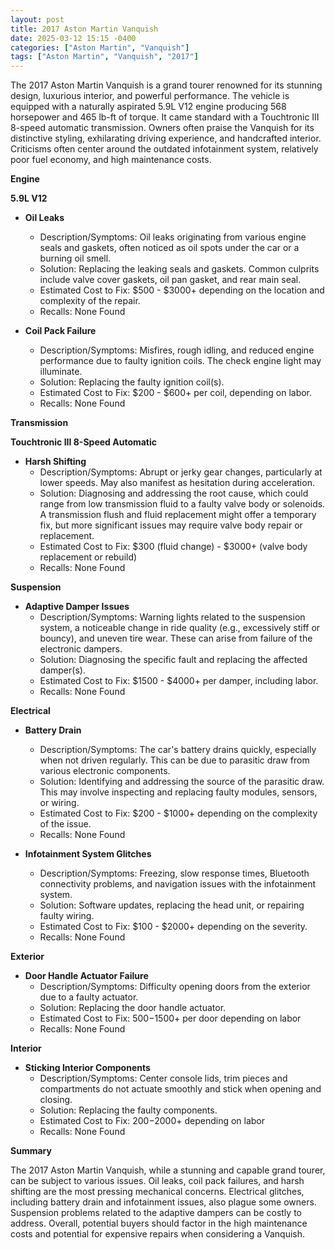 ```yaml
---
layout: post
title: 2017 Aston Martin Vanquish
date: 2025-03-12 15:15 -0400
categories: ["Aston Martin", "Vanquish"]
tags: ["Aston Martin", "Vanquish", "2017"]
---
```

The 2017 Aston Martin Vanquish is a grand tourer renowned for its stunning design, luxurious interior, and powerful performance. The vehicle is equipped with a naturally aspirated 5.9L V12 engine producing 568 horsepower and 465 lb-ft of torque. It came standard with a Touchtronic III 8-speed automatic transmission. Owners often praise the Vanquish for its distinctive styling, exhilarating driving experience, and handcrafted interior. Criticisms often center around the outdated infotainment system, relatively poor fuel economy, and high maintenance costs.

**Engine**

**5.9L V12**

*   **Oil Leaks**
    *   Description/Symptoms: Oil leaks originating from various engine seals and gaskets, often noticed as oil spots under the car or a burning oil smell.
    *   Solution: Replacing the leaking seals and gaskets. Common culprits include valve cover gaskets, oil pan gasket, and rear main seal.
    *   Estimated Cost to Fix: $500 - $3000+ depending on the location and complexity of the repair.
    *   Recalls: None Found

*   **Coil Pack Failure**
    *   Description/Symptoms: Misfires, rough idling, and reduced engine performance due to faulty ignition coils. The check engine light may illuminate.
    *   Solution: Replacing the faulty ignition coil(s).
    *   Estimated Cost to Fix: $200 - $600+ per coil, depending on labor.
    *   Recalls: None Found

**Transmission**

**Touchtronic III 8-Speed Automatic**

*   **Harsh Shifting**
    *   Description/Symptoms: Abrupt or jerky gear changes, particularly at lower speeds. May also manifest as hesitation during acceleration.
    *   Solution: Diagnosing and addressing the root cause, which could range from low transmission fluid to a faulty valve body or solenoids. A transmission flush and fluid replacement might offer a temporary fix, but more significant issues may require valve body repair or replacement.
    *   Estimated Cost to Fix: $300 (fluid change) - $3000+ (valve body replacement or rebuild)
    *   Recalls: None Found

**Suspension**

*   **Adaptive Damper Issues**
    *   Description/Symptoms: Warning lights related to the suspension system, a noticeable change in ride quality (e.g., excessively stiff or bouncy), and uneven tire wear. These can arise from failure of the electronic dampers.
    *   Solution: Diagnosing the specific fault and replacing the affected damper(s).
    *   Estimated Cost to Fix: $1500 - $4000+ per damper, including labor.
    *   Recalls: None Found

**Electrical**

*   **Battery Drain**
    *   Description/Symptoms: The car's battery drains quickly, especially when not driven regularly. This can be due to parasitic draw from various electronic components.
    *   Solution: Identifying and addressing the source of the parasitic draw. This may involve inspecting and replacing faulty modules, sensors, or wiring.
    *   Estimated Cost to Fix: $200 - $1000+ depending on the complexity of the issue.
    *   Recalls: None Found

*   **Infotainment System Glitches**
    *   Description/Symptoms: Freezing, slow response times, Bluetooth connectivity problems, and navigation issues with the infotainment system.
    *   Solution: Software updates, replacing the head unit, or repairing faulty wiring.
    *   Estimated Cost to Fix: $100 - $2000+ depending on the severity.
    *   Recalls: None Found

**Exterior**

*   **Door Handle Actuator Failure**
    *   Description/Symptoms: Difficulty opening doors from the exterior due to a faulty actuator.
    *   Solution: Replacing the door handle actuator.
    *   Estimated Cost to Fix: $500-$1500+ per door depending on labor
    *   Recalls: None Found

**Interior**

*   **Sticking Interior Components**
    *   Description/Symptoms: Center console lids, trim pieces and compartments do not actuate smoothly and stick when opening and closing.
    *   Solution: Replacing the faulty components.
    *   Estimated Cost to Fix: $200-$2000+ depending on labor
    *   Recalls: None Found

**Summary**

The 2017 Aston Martin Vanquish, while a stunning and capable grand tourer, can be subject to various issues. Oil leaks, coil pack failures, and harsh shifting are the most pressing mechanical concerns. Electrical glitches, including battery drain and infotainment issues, also plague some owners. Suspension problems related to the adaptive dampers can be costly to address. Overall, potential buyers should factor in the high maintenance costs and potential for expensive repairs when considering a Vanquish.

